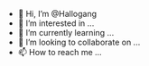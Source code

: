 - 👋 Hi, I’m @Hallogang
- 👀 I’m interested in ...
- 🌱 I’m currently learning ...
- 💞️ I’m looking to collaborate on ...
- 📫 How to reach me ...

<!---
Hallogang/Hallogang is a ✨ special ✨ repository because its `README.md` (this file) appears on your GitHub profile.
You can click the Preview link to take a look at your changes.
--->

